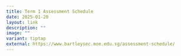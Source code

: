 ```yaml
---
title: Term 1 Assessment Schedule
date: 2025-01-20
layout: link
description: ""
image: ""
variant: tiptap
external: https://www.bartleysec.moe.edu.sg/assessment-schedule/
---
```

